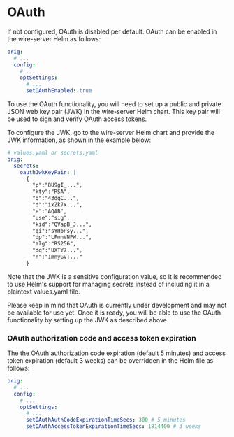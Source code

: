 # OAuth

If not configured, OAuth is disabled per default. OAuth can be enabled in the wire-server Helm as follows:

```yaml
brig:
  # ...
  config:
    # ...
    optSettings:
      # ...
      setOAuthEnabled: true
```

To use the OAuth functionality, you will need to set up a public and private JSON web key pair (JWK) in the wire-server Helm chart. This key pair will be used to sign and verify OAuth access tokens.

To configure the JWK, go to the wire-server Helm chart and provide the JWK information, as shown in the example below:

```yaml
# values.yaml or secrets.yaml
brig:
  secrets:
    oauthJwkKeyPair: |
      {
        "p":"8U9gI_...",
        "kty":"RSA",
        "q":"43dqC...",
        "d":"ixZk7x...",
        "e":"AQAB",
        "use":"sig",
        "kid":"QVapB_J...",
        "qi":"sYHbPsy...",
        "dp":"LFmnVNPW...",
        "alg":"RS256",
        "dq":"UXTY7...",
        "n":"1mnyGVT..."
      }
```

Note that the JWK is a sensitive configuration value, so it is recommended to use Helm's support for managing secrets instead of including it in a plaintext values.yaml file.

Please keep in mind that OAuth is currently under development and may not be available for use yet. Once it is ready, you will be able to use the OAuth functionality by setting up the JWK as described above.

### OAuth authorization code and access token expiration

The the OAuth authorization code expiration (default 5 minutes) and access token expiration (default 3 weeks) can be overridden in the Helm file as follows:

```yaml
brig:
  # ...
  config:
    # ...
    optSettings:
      # ...
      setOAuthAuthCodeExpirationTimeSecs: 300 # 5 minutes
      setOAuthAccessTokenExpirationTimeSecs: 1814400 # 3 weeks
```
